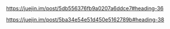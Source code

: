 https://juejin.im/post/5db556376fb9a0207a6ddce7#heading-36

https://juejin.im/post/5ba34e54e51d450e5162789b#heading-38